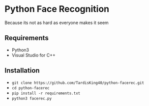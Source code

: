 # Python Face Recognition
Because its not as hard as everyone makes it seem

## Requirements
- Python3
- Visual Studio for C++ <!-- (If on windows. Another Linux win.) -->

## Installation
- `git clone https://github.com/TardisKing40/python-facerec.git`
- `cd python-facerec`
- `pip install -r requirements.txt`
- `python3 facerec.py`
